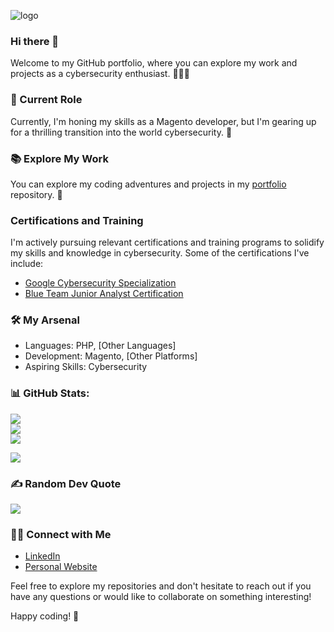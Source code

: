 ![logo](https://github.com/AthiraBR/AthiraBR/assets/87892369/333c43cd-3ad1-436f-8f94-3c6cb7c1be43)

### Hi there 👋

Welcome to my GitHub portfolio, where you can explore my work and projects as a cybersecurity enthusiast. 👨‍💻🌐

### 💼 Current Role

Currently, I'm honing my skills as a Magento developer, but I'm gearing up for a thrilling transition into the world cybersecurity. 🚀

### 📚 Explore My Work

You can explore my coding adventures and projects in my [portfolio](https://github.com/AthiraBR/PortfolioProjects) repository. 📂

### Certifications and Training

I'm actively pursuing relevant certifications and training programs to solidify my skills and knowledge in cybersecurity. Some of the certifications I've include:

- [Google Cybersecurity Specialization](https://www.coursera.org/professional-certificates/google-cybersecurity)
- [Blue Team Junior Analyst Certification](https://elearning.securityblue.team/home/courses/free-courses/blue-team-junior-analyst-pathway-bundle)

### 🛠️ My Arsenal

- Languages: PHP, [Other Languages]
- Development: Magento, [Other Platforms]
- Aspiring Skills: Cybersecurity


### 📊 GitHub Stats:
![](https://github-readme-stats.vercel.app/api?username=AthiraBR&theme=graywhite&hide_border=false&include_all_commits=true&count_private=false&rank_icon=github)<br/>
![](https://github-readme-streak-stats.herokuapp.com/?user=AthiraBR&theme=graywhite&hide_border=false)<br/>
![](https://github-readme-stats.vercel.app/api/top-langs/username=AthiraBR&theme=graywhite&hide_border=false&include_all_commits=true&count_private=false&layout=compact)

[![](https://visitcount.itsvg.in/api?id=AthiraBR&icon=1&color=12)](https://visitcount.itsvg.in)

### ✍️ Random Dev Quote
![](https://quotes-github-readme.vercel.app/api?type=horizontal&theme=light)

### 👋🏻 Connect with Me
- [LinkedIn](https://www.linkedin.com/in/athira-b-r/)
- [Personal Website](https://athirabr.github.io/Portfolio/)

Feel free to explore my repositories and don't hesitate to reach out if you have any questions or would like to collaborate on something interesting!

Happy coding! 🚀
